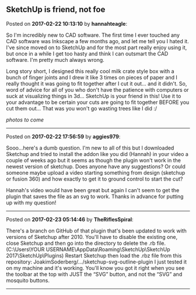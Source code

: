 ## SketchUp is friend, not foe
Posted on **2017-02-22 10:13:10** by **hannahteagle**:

So I'm incredibly new to CAD software. The first time I ever touched any CAD software was Inkscape a few months ago, and let me tell you I hated it. I've since moved on to SketchUp and for the most part really enjoy using it, but once in a while I get too hasty and think I can outsmart the CAD software. I'm pretty much always wrong.

Long story short, I designed this really cool milk crate style box with a bunch of finger joints and I drew it like 3 times on pieces of paper and I really thought it was going to fit together after I cut it out... and it didn't. So, word of advice for all of you who don't have the patience with computers or suck at visualizing things in 3d... SketchUp is your friend in this! Use it to your advantage to be certain your cuts are going to fit together BEFORE you cut them out... That was you won't go wasting trees like I did :/

*photos to come*

---

Posted on **2017-02-22 17:56:59** by **aggies979**:

Sooo...here's a dumb question. I'm new to all of this but I downloaded Sketchup and tried to install the addon like you did (Hannah) in your video a couple of weeks ago but it seems as though the plugin won't work in the newest version of sketchup. Does anyone have any suggestions? Or could someone maybe upload a video starting something from design (sketchup or fusion 360)  and how exactly to get it to ground control to start the cut? 

Hannah's video would have been great but again I can't seem to get the plugin that saves the file as an svg to work. Thanks in advance for putting up with my question!

---

Posted on **2017-02-23 05:14:46** by **TheRiflesSpiral**:

There's a branch on GitHub of that plugin that's been updated to work with versions of Sketchup after 2010.
You'll have to disable the existing one, close Sketchup and then go into the directory to delete the .rb file. (C:\Users\YOUR USERNAME\AppData\Roaming\SketchUp\SketchUp 2017\SketchUp\Plugins)
Restart Sketchup then load the .rbz file from this repository:
JoakimSoderberg/…/sketchup-svg-outline-plugin
I just tested it on my machine and it's working.
You'll know you got it right when you see the toolbar at the top with JUST the “SVG” button, and not the “SVG” and mosquito buttons.

---

